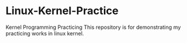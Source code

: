 # Linux-Kernel-Practice
Kernel Programming Practicing
This repository is for demonstrating my practicing works in linux kernel.
